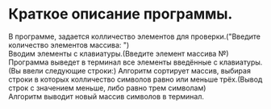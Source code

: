 # Краткое описание программы.
В программе, задается колличество элементов для проверки.("Введите количество элементов массива: ") \
Вводим элементы с клавиатуры.(Введите элемент массива №) \
Программа выведет в терминал все элементы введённые с клавиатуры.(Вы ввели следующие строки:)
Алгоритм сортирует массив, выбирая строки в которых колличество символов равно или меньше трёх.(Вывод строк с значением меньше, либо равно трем символам) \
Алгоритм выводит новый массив символов в терминал.

